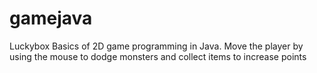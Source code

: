 # gamejava
Luckybox
Basics of 2D game programming in Java.
Move the player by using the mouse to dodge monsters and collect items to increase points
